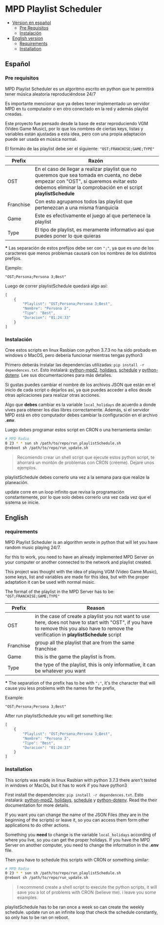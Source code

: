# MPD Playlist Scheduler

* [Version en español](#español)
  * [Pre Requisitos](#pre-requisitos)
  * [Instalación](#instalación)
* [English version](#english)
  * [Requirements](#requirements)
  * [Installation](#installation)

## Español

### Pre requisitos

MPD Playlist Scheduler es un algoritmo escrito en python que te permitirá tener música aleatoria reproduciéndose 24/7

Es importante mencionar que ya debes tener implementado un servidor MPD en tu computador o en otro conectado en la red y además playlist creadas.

Este proyecto fue pensado desde la base de estar reproduciendo VGM (Video Game Music), por lo que los nombres de ciertas keys, listas y variables están ajustadas a esta idea, pero con una propia adaptación puede ser usada en música normal.

El formáto de las playlist debe ser el siguiente: 
`"OST;FRANCHISE;GAME;TYPE"`

Prefix | Razón
------ | -----
OST | En el caso de llegar a realizar playlist que no queremos que sea tomada en cuenta, no debe empezar con "OST", si queremos evitar esto debemos eliminar la comprobación en el script **playlistSchedule**
Franchise | Con esto agrupamos todos las playlist que pertenezcan a una misma franquicia
Game | Este es efectivamente el juego al que pertenece la playlist
Type | El tipo de playlist, es meramente informativo así que puedes poner lo que quieras

**\*** Las separación de estos prefijos debe ser con `";"`, ya que es uno de los caracteres que menos problemas causará con los nombres de los distintos prefijos.

Ejemplo:

`"OST;Persona;Persona 3;Best"`

Luego de correr playlistSchedule quedará algo así:

```javascript
[
    {
        "Playlist": "OST;Persona;Persona 3;Best",
        "Nombre": "Persona 3",
        "Tipo": "Best",
        "Duracion": "01:24:33"
    }
]
```

### Instalación

Cree estos scripts en linux Rasbian con python 3.7.3 
no ha sido probado en windows o MacOS, pero debería funcionar mientras tengas python3

Primero deberás instalar las dependencias utilizadas: `pip install -r dependences.txt`. Esto instalará: [python-mpd2](https://python-mpd2.readthedocs.io/en/latest/), [holidays](https://github.com/dr-prodigy/python-holidays), [schedule](https://schedule.readthedocs.io/en/stable/) y [python-dotenv](https://github.com/theskumar/python-dotenv). Lee sus documentaciones para más detalles.

Si gustas puedes cambiar el nombre de los archivos JSON que están en el inicio de cada script o dejarlos así, ya que puedes acceder a ellos desde otras aplicaciones para realizar otras acciones.

Algo que **debes** cambiar es la variable `local_holidays` de acuerdo a donde vives para obtener los días libres correctamente.
Además, si el servidor MPD está en otro computador debes cambiar la configuración en el archivo **.env**.

Luego debes programar estos script en CRON o una herramienta similar:

```sh
# MPD Radio
0 23 * * sun sh /path/to/repo/run_playlistSchedule.sh
@reboot sh /path/to/repo/run_update.sh
```
>Recomiendo crear un shell script que ejecute estos python script, te ahorrará un montón de problemas con CRON (créeme). Dejaré unos ejemplos.

playlistSchedule debes correrlo una vez a la semana para que realize la planeación.

update corre en un loop infinito que revisa la programación constantemente, por lo que solo debes correrlo una vez cada vez que el sistema se inicie.

## English

### requirements

MPD Playlist Scheduler is an algorithm wrote in python that will let you have random music playing 24/7.

for this to work, you need to have an already implemented MPD Server on your computer or another connected to the network and playlist created.

This project was thought with the idea of playing VGM (Video Game Music), some keys, list and variables are made for this idea, but with the proper adaptation it can be used with normal músic.

The format of the playlist in the MPD Server has to be:
`"OST;FRANCHISE;GAME;TYPE"`

Prefix | Reason
------ | ------
OST | in the case of create a playlist you not want to use here, does not have to start with "OST", if you have to remove this you also have to remove the verification in **playlistSchedule** script
Franchise | group all the playlist that are from the same franchise
Game | this is the game the playlist is from.
Type | the type of the playlist, this is only informative, it can be whatever you want

**\*** The separation of the prefix has to be with `";"`, it's the character that will cause you less problems with the names for the prefix,

Example:

`"OST;Persona;Persona 3;Best"`

After run playlistSchedule you will get something like:

```javascript
[
    {
        "Playlist": "OST;Persona;Persona 3;Best",
        "Nombre": "Persona 3",
        "Tipo": "Best",
        "Duracion": "01:24:33"
    }
]
```

### Installation

This scripts was made in linux Rasbian with python 3.7.3
there aren't tested in windows or MacOs, but it has to work if you have python3

First install the dependencies: `pip install -r dependences.txt`. Esto instalará: [python-mpd2](https://python-mpd2.readthedocs.io/en/latest/), [holidays](https://github.com/dr-prodigy/python-holidays), [schedule](https://schedule.readthedocs.io/en/stable/) y [python-dotenv](https://github.com/theskumar/python-dotenv). Read the their documentation for more details.

If you want you can change the name of the JSON Files (they are in the beginning of the scripts) or leave it, so you can access them form other applications to do other actions.

Something you **need** to change is the variable `local_holidays` according of where you live, so you can get the proper holidays.
If you have the MPD Server on another computer, you need to change the information in the **.env** file.

Then you have to schedule this scripts with CRON or something similar:

```sh
# MPD Radio
0 23 * * sun sh /path/to/repo/run_playlistSchedule.sh
@reboot sh /path/to/repo/run_update.sh
```
>I recommend create a shell script to execute the python scripts, it will save you a lot of problems with CRON (believe me). i leave you some examples.

playlistSchedule has to be ran once a week so can create the weekly schedule.
update run on an infinite loop that check the schedule constantly, so only has to be ran on reboot.

